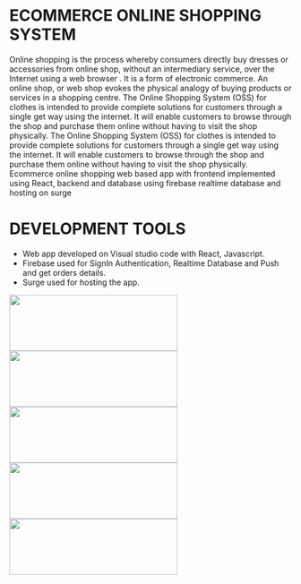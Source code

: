 # ECOMMERCE ONLINE SHOPPING SYSTEM
Online shopping is the process whereby consumers directly buy dresses or accessories from online shop, without an intermediary service, over the Internet
using a web browser . It is a form of electronic commerce. An online shop,
or web shop evokes the physical analogy of buying products or services in a
shopping centre.
The Online Shopping System (OSS) for clothes is intended to provide complete solutions for customers through a single get way using the internet. It will enable customers to browse through the
shop and purchase them online without having to visit the shop physically.
The Online Shopping System (OSS) for
clothes is intended to provide complete solutions for customers through a single get way using the internet. It will enable customers to browse through the
shop and purchase them online without having to visit the shop physically.
Ecommerce online shopping web based app with frontend implemented using React, backend and database using firebase realtime database and hosting on surge

# DEVELOPMENT TOOLS

- Web app developed on Visual studio code with React, Javascript.
- Firebase used for SignIn Authentication, Realtime Database and Push and get orders details.
- Surge used for hosting the app.

<div float="left">
 <img style="display:'inline'" src = "https://logowik.com/content/uploads/images/visual-studio-code7642.jpg" width = "300" height = 100> 

<img style="display:'inline'"  src = "https://upload.wikimedia.org/wikipedia/commons/b/bd/Firebase_Logo.png" width = "300" height = 100> 

<img style="display:'inline'" src = "https://encrypted-tbn0.gstatic.com/images?q=tbn:ANd9GcTU1XVtjEYPj0BoSZ9nrSBJ5nr319wO73dEcfD17BSzTf-m-q-rSZ9FGDO4yzzvd_AWQqo&usqp=CAU" width = "300" height = 100> 

<img style="display:'inline'" src="https://coursework.vschool.io/content/images/2017/12/surge_static_hosting.png" width = "300" height = 100>
<img style="display:'inline'" src="https://cdn.shopify.com/s/files/1/1509/1638/articles/sourcetree-transparent_grande_9cf2ca0c-c597-4bdc-875a-72530cfe175c_600x600_crop_center.png?v=1563480242" width = "300" height = 100>
</div>
<br>




